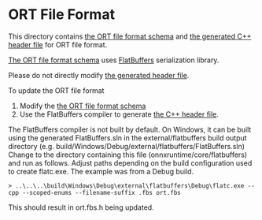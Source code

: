 # ORT File Format
This directory contains [the ORT file format schema](ort.fbs) and [the generated C++ header file](ort.fbs.h) for ORT file format.

[The ORT file format schema](ort.fbs) uses [FlatBuffers](https://github.com/google/flatbuffers) serialization library.

Please do not directly modify [the generated header file](ort.fbs.h).

To update the ORT file format
1. Modify the [the ORT file format schema](ort.fbs)
2. Use the FlatBuffers compiler to generate [the C++ header file](ort.fbs.h).

The FlatBuffers compiler is not built by default.
On Windows, it can be built using the generated FlatBuffers.sln in the external/flatbuffers build output directory (e.g. build/Windows/Debug/external/flatbuffers/FlatBuffers.sln)
Change to the directory containing this file (onnxruntime/core/flatbuffers) and run as follows. Adjust paths depending on the build configuration used to create flatc.exe. The example was from a Debug build.

`> ..\..\..\build\Windows\Debug\external\flatbuffers\Debug\flatc.exe --cpp --scoped-enums --filename-suffix .fbs ort.fbs`

This should result in ort.fbs.h being updated.
